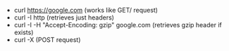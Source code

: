 * curl https://google.com (works like GET/ request)
* curl -I http (retrieves just headers)
* curl -I -H "Accept-Encoding: gzip" google.com (retrieves gzip header if exists)
* curl -X (POST request)
